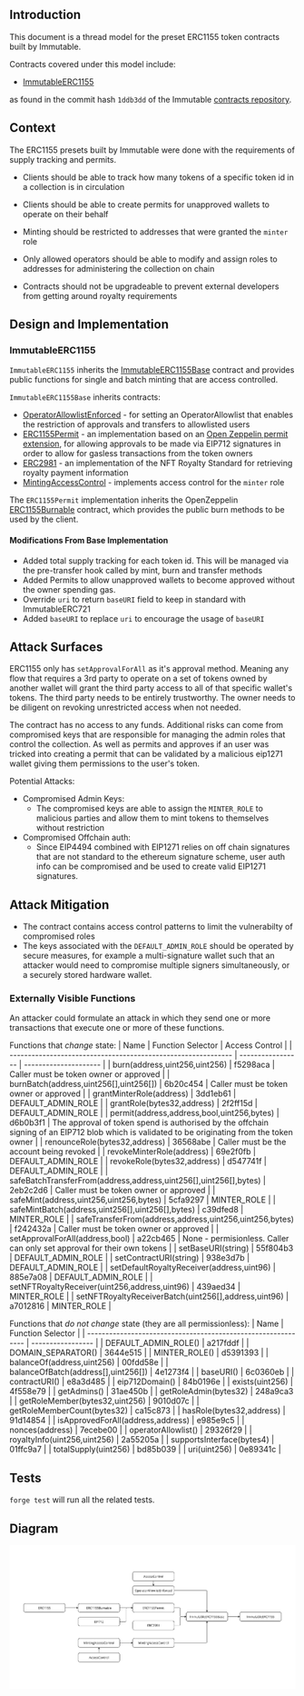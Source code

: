 ## Introduction

This document is a thread model for the preset ERC1155 token contracts built by Immutable.

Contracts covered under this model include:

- [ImmutableERC1155](https://github.com/immutable/contracts/blob/1ddb3dd78a7d9352572a226d56e39e7a82776585/contracts/token/erc1155/preset/ImmutableERC1155.sol)

as found in the commit hash `1ddb3dd` of the Immutable [contracts repository](https://github.com/immutable/contracts).

## Context

The ERC1155 presets built by Immutable were done with the requirements of supply tracking and permits.

- Clients should be able to track how many tokens of a specific token id in a collection is in circulation

- Clients should be able to create permits for unapproved wallets to operate on their behalf

- Minting should be restricted to addresses that were granted the `minter` role

- Only allowed operators should be able to modify and assign roles to addresses for administering the collection on chain

- Contracts should not be upgradeable to prevent external developers from getting around royalty requirements

## Design and Implementation

### ImmutableERC1155

`ImmutableERC1155` inherits the [ImmutableERC1155Base](../../contracts//token//erc1155//abstract/ImmutableERC1155Base.sol) contract and provides public functions for single and batch minting that are access controlled.

`ImmutableERC1155Base` inherits contracts:

- [OperatorAllowlistEnforced](../../contracts/allowlist/OperatorAllowlistEnforced.sol) - for setting an OperatorAllowlist that enables the restriction of approvals and transfers to allowlisted users
- [ERC1155Permit](../../contracts/token/erc1155/abstract/ERC1155Permit.sol) - an implementation based on an [Open Zeppelin permit extension](https://github.com/OpenZeppelin/openzeppelin-contracts/blob/master/contracts/token/ERC20/extensions/IERC20Permit.sol), for allowing approvals to be made via EIP712 signatures in order to allow for gasless transactions from the token owners
- [ERC2981](https://github.com/OpenZeppelin/openzeppelin-contracts/blob/master/contracts/token/common/ERC2981.sol) - an implementation of the NFT Royalty Standard for retrieving royalty payment information
- [MintingAccessControl](../../contracts/access/MintingAccessControl.sol) - implements access control for the `minter` role

The `ERC1155Permit` implementation inherits the OpenZeppelin [ERC1155Burnable](https://github.com/OpenZeppelin/openzeppelin-contracts/blob/master/contracts/token/ERC1155/extensions/ERC1155Burnable.sol) contract, which provides the public burn methods to be used by the client.

#### Modifications From Base Implementation

- Added total supply tracking for each token id. This will be managed via the pre-transfer hook called by mint, burn and transfer methods
- Added Permits to allow unapproved wallets to become approved without the owner spending gas.
- Override `uri` to return `baseURI` field to keep in standard with ImmutableERC721
- Added `baseURI` to replace `uri` to encourage the usage of `baseURI`

## Attack Surfaces

ERC1155 only has `setApprovalForAll` as it's approval method. Meaning any flow that requires a 3rd party to operate on a set of tokens owned by another wallet will grant the third party access to all of that specific wallet's tokens. The third party needs to be entirely trustworthy. The owner needs to be diligent on revoking unrestricted access when not needed.

The contract has no access to any funds. Additional risks can come from compromised keys that are responsible for managing the admin roles that control the collection. As well as permits and approves if an user was tricked into creating a permit that can be validated by a malicious eip1271 wallet giving them permissions to the user's token.

Potential Attacks:

- Compromised Admin Keys:
  - The compromised keys are able to assign the `MINTER_ROLE` to malicious parties and allow them to mint tokens to themselves without restriction
- Compromised Offchain auth:
  - Since EIP4494 combined with EIP1271 relies on off chain signatures that are not standard to the ethereum signature scheme, user auth info can be compromised and be used to create valid EIP1271 signatures.

## Attack Mitigation

- The contract contains access control patterns to limit the vulnerabilty of compromised roles
- The keys associated with the `DEFAULT_ADMIN_ROLE` should be operated by secure measures, for example a multi-signature wallet such that an attacker would need to compromise multiple signers simultaneously, or a securely stored hardware wallet.

### Externally Visible Functions

An attacker could formulate an attack in which they send one or more transactions that execute one or more of these functions.

Functions that _change_ state:
| Name | Function Selector | Access Control |
| ------------------------------------------------------------- | ----------------- | --------------------- |
| burn(address,uint256,uint256) | f5298aca | Caller must be token owner or approved |
| burnBatch(address,uint256[],uint256[]) | 6b20c454 | Caller must be token owner or approved |
| grantMinterRole(address) | 3dd1eb61 | DEFAULT_ADMIN_ROLE |
| grantRole(bytes32,address) | 2f2ff15d | DEFAULT_ADMIN_ROLE |
| permit(address,address,bool,uint256,bytes) | d6b0b3f1 | The approval of token spend is authorised by the offchain signing of an EIP712 blob which is validated to be originating from the token owner |
| renounceRole(bytes32,address) | 36568abe | Caller must be the account being revoked |
| revokeMinterRole(address) | 69e2f0fb | DEFAULT_ADMIN_ROLE |
| revokeRole(bytes32,address) | d547741f | DEFAULT_ADMIN_ROLE |
| safeBatchTransferFrom(address,address,uint256[],uint256[],bytes) | 2eb2c2d6 | Caller must be token owner or approved |
| safeMint(address,uint256,uint256,bytes) | 5cfa9297 | MINTER_ROLE |
| safeMintBatch(address,uint256[],uint256[],bytes) | c39dfed8 | MINTER_ROLE |
| safeTransferFrom(address,address,uint256,uint256,bytes) | f242432a | Caller must be token owner or approved |
| setApprovalForAll(address,bool) | a22cb465 | None - permisionless. Caller can only set approval for their own tokens |
| setBaseURI(string) | 55f804b3 | DEFAULT_ADMIN_ROLE |
| setContractURI(string) | 938e3d7b | DEFAULT_ADMIN_ROLE |
| setDefaultRoyaltyReceiver(address,uint96) | 885e7a08 | DEFAULT_ADMIN_ROLE |
| setNFTRoyaltyReceiver(uint256,address,uint96) | 439aed34 | MINTER_ROLE |
| setNFTRoyaltyReceiverBatch(uint256[],address,uint96) | a7012816 | MINTER_ROLE |

Functions that _do not change_ state (they are all permissionless):
| Name | Function Selector |
| ------------------------------------------------------------- | ----------------- |
| DEFAULT_ADMIN_ROLE() | a217fddf |
| DOMAIN_SEPARATOR() | 3644e515 |
| MINTER_ROLE() | d5391393 |
| balanceOf(address,uint256) | 00fdd58e |
| balanceOfBatch(address[],uint256[]) | 4e1273f4 |
| baseURI() | 6c0360eb |
| contractURI() | e8a3d485 |
| eip712Domain() | 84b0196e |
| exists(uint256) | 4f558e79 |
| getAdmins() | 31ae450b |
| getRoleAdmin(bytes32) | 248a9ca3 |
| getRoleMember(bytes32,uint256) | 9010d07c |
| getRoleMemberCount(bytes32) | ca15c873 |
| hasRole(bytes32,address) | 91d14854 |
| isApprovedForAll(address,address) | e985e9c5 |
| nonces(address) | 7ecebe00 |
| operatorAllowlist() | 29326f29 |
| royaltyInfo(uint256,uint256) | 2a55205a |
| supportsInterface(bytes4) | 01ffc9a7 |
| totalSupply(uint256) | bd85b039 |
| uri(uint256) | 0e89341c |

## Tests

`forge test` will run all the related tests.

## Diagram

![](./202312-threat-model-preset-erc1155/ImmutableERC1155.jpg)
